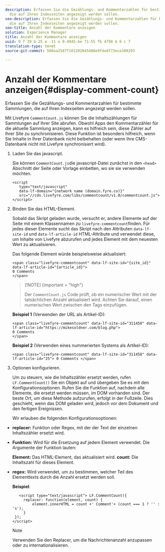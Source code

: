 ```yaml
---
description: Erfassen Sie die Gezählungs- und Kommentarzahlen für bestimmte Sammlungen,
  die auf Ihren Indexseiten angezeigt werden sollen.
seo-description: Erfassen Sie die Gezählungs- und Kommentarzahlen für bestimmte Sammlungen,
  die auf Ihren Indexseiten angezeigt werden sollen.
seo-title: Anzahl der Kommentare anzeigen
solution: Experience Manager
title: Anzahl der Kommentare anzeigen
uuid: 0 f 39 b 25 e -11 e 0-4945-be 71-55 fb 4798 b 6 c 7
translation-type: tm+mt
source-git-commit: 566ea2587f101202045488e9f4edf73ece100293

---
```



# Anzahl der Kommentare anzeigen{#display-comment-count}

Erfassen Sie die Gezählungs- und Kommentarzahlen für bestimmte Sammlungen, die auf Ihren Indexseiten angezeigt werden sollen.

Mit Livefyre `CommentCount.js` können Sie die Inhaltszählungen für Sammlungen auf Ihrer Site abrufen. Obwohl Apps den Kommentarzähler für die aktuelle Sammlung anzeigen, kann es hilfreich sein, diese Zähler auf Ihrer Site zu synchronisieren. Diese Funktion ist besonders hilfreich, wenn Sie Inhalte in Ihrer Datenbank nicht beibehalten (oder wenn Ihre CMS-Datenbank nicht mit Livefyre synchronisiert wird).

1. Laden Sie das javascript.

   Sie können `CommentCount.js`die javascript-Datei zunächst in den `<head>` Abschnitt der Seite oder Vorlage einbetten, wo sie sie verwenden möchten.

   ```
   <script 
      type="text/javascript" 
      data-lf-domain="{network name (domain.fyre.co)}" 
      src="//cdn.livefyre.com/libs/commentcount/v1.0/commentcount.js"> 
   </script>
   ```

1. Binden Sie das HTML-Element.

   Sobald das Skript geladen wurde, versucht er, andere Elemente auf der Seite mit einem Klassennamen zu `livefyre-commentcount`finden. Für jedes dieser Elemente sucht das Skript nach den Attributen `data-lf-site-id` und `data-lf-article-id` HTML-Attribute und verwendet diese, um Inhalte von Livefyre abzurufen und jedes Element mit dem neuesten Wert zu aktualisieren.

   Das folgende Element würde beispielsweise aktualisiert:

   ```
   <span class="livefyre-commentcount" data-lf-site-id="{site_id}" data-lf-article-id="{article_id}"> 
   0 Comments  
   </span>
   ```

   >[!NOTE] {important = "high"}
   >
   >Der `CommentCount.js` Code prüft, ob ein numerischer Wert mit der tatsächlichen Anzahl aktualisiert wird. Achten Sie darauf, einen numerischen Wert zwischen den Tags einzufügen.

   **Beispiel 1** (Verwenden der URL als Artikel-ID):

   ```
   <span class="livefyre-commentcount" data-lf-site-id="311458" data-lf-article-id="https://mikesoldner.com/blog.php">  
   0 Comments  
   </span>
   ```

   **Beispiel 2** (Verwenden eines nummerierten Systems als Artikel-ID):

   ```
   <span class="livefyre-commentcount" data-lf-site-id="311458" data-lf-article-id="25"> 0 Comments </span>
   ```

1. Optionen konfigurieren.

   Um zu steuern, wie die Inhaltszähler ersetzt werden, rufen `LF.CommentCount()` Sie ein Objekt auf und übergeben Sie es mit den Konfigurationsoptionen. Rufen Sie die Funktion auf, nachdem alle Elemente, die ersetzt werden müssen, im DOM vorhanden sind. Der beste Ort, um diese Methode aufzurufen, erfolgt in der Fußzeile. Dies geschieht, wenn das DOM geladen wird, jedoch vor dem Dokument und den fertigen Ereignissen.

   Wir erlauben die folgenden Konfigurationsoptionen:

* **replacer:** Funktion oder Regex, mit der der Text der einzelnen Inhaltszähler ersetzt wird.

* **Funktion:** Wird für die Ersetzung auf jedem Element verwendet. Die Argumente der Funktion lauten:

   **Element:** Das HTML-Element, das aktualisiert wird.
   **count:** Die Inhaltszahl für dieses Element.

* **regex:** Wird verwendet, um zu bestimmen, welcher Teil des Elementtexts durch die Anzahl ersetzt werden soll.

   **Beispiel**:

   ```
      <script type="text/javascript"> LF.CommentCount({ 
        replacer: function(element, count) { 
            element.innerHTML = count +' Comment'+ (count === 1 ? '' : 's'); 
        } 
    }); 
   </script>
   ```

   >[!NOTE]
   >
   >Verwenden Sie den Replacer, um die Nachrichtenanzahl anzupassen oder zu internationalisieren.
